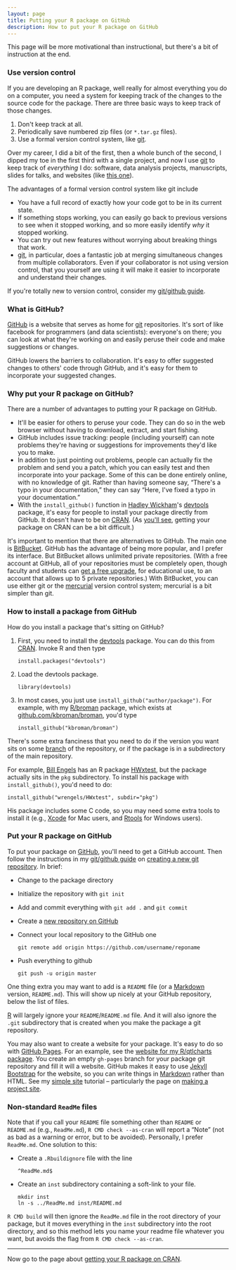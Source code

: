 ```yaml
---
layout: page
title: Putting your R package on GitHub
description: How to put your R package on GitHub
---
```


This page will be more motivational than instructional, but there's
a bit of instruction at the end.

### Use version control

If you are developing an R package, well really for almost everything you
do on a computer, you need a system for keeping track of the changes
to the source code for the package.  There are three basic ways to
keep track of those changes.

1. Don't keep track at all.
2. Periodically save numbered zip files (or `*.tar.gz` files).
3. Use a formal version control system, like [git](http://git-scm.com).

Over my career, I did a bit of the first, then a whole bunch of the
second, I dipped my toe in the first third with a single project, and
now I use [git](http://git-scm.com) to keep track of _everything_ I
do: software, data analysis projects, manuscripts, slides for talks,
and websites (like [this one](http://github.com/kbroman/pkg_primer)).

The advantages of a formal version control system like git include

- You have a full record of exactly how your code got to be in its
  current state.
- If something stops working, you can easily go back to previous
  versions to see when it stopped working, and so more easily identify
  _why_ it stopped working.
- You can try out new features without worrying about breaking things
  that work.
- [git](http://git-scm.com), in particular, does a fantastic job at
  merging simultaneous changes from multiple collaborators. Even if
  your collaborator is not using version control, that you yourself
  are using it will make it easier to incorporate and understand their
  changes.

If you're totally new to version control, consider my
[git/github guide](http://kbroman.org/github_tutorial).


### What is GitHub?

[GitHub](http://github.com) is a website that serves as home for
[git](http://git-scm.com) repositories. It's sort of like facebook for
programmers (and data scientists): everyone's on there; you can look
at what they're working on and easily peruse their code and make
suggestions or changes.

GitHub lowers the barriers to collaboration. It's easy to offer
suggested changes to others' code through GitHub, and it's easy for
them to incorporate your suggested changes.

### Why put your R package on GitHub?

There are a number of advantages to putting your R package on GitHub.

- It'll be easier for others to peruse your code. They can do so in
  the web browser without having to download, extract, and start
  fishing.
- GitHub includes issue tracking: people (including yourself) can note
  problems they're having or suggestions for improvements they'd like
  you to make.
- In addition to just pointing out problems, people can actually fix
  the problem and send you a patch, which you can easily test and then
  incorporate into your package. Some of this can be done entirely
  online, with no knowledge of git. Rather than having someone say,
  &ldquo;There's a typo in your documentation,&rdquo; they can say
  &ldquo;Here, I've fixed a typo in your documentation.&rdquo;
- With the `install_github()` function in
  [Hadley Wickham](http://had.co.nz/)'s
  [devtools](https://github.com/hadley/devtools) package, it's easy
  for people to install your package directly from GitHub. It doesn't
  have to be on [CRAN](http://cran.r-project.org). (As
  [you'll see](cran.html), getting your package on CRAN can be a bit
  difficult.)

It's important to mention that there are alternatives to GitHub. The
main one is [BitBucket](http://bitbucket.org). GitHub has the
advantage of being more popular, and I prefer its interface. But
BitBucket allows unlimited private repositories. (With a free account
at GitHub, all of your repositories must be completely open, though
faculty and students can
[get a free upgrade](http://education.github.com), for educational
use, to an account that allows up to 5 private repositories.) With
BitBucket, you can use either git or the
[mercurial](http://mercurial.selenic.com/) version control system;
mercurial is a bit simpler than git.

### How to install a package from GitHub

How do you install a package that's sitting on GitHub?

1. First, you need to install the
   [devtools](https://github.com/hadley/devtools) package. You can do
   this from [CRAN](http://cran.r-project.org). Invoke R and then type

       install.packages("devtools")

2. Load the devtools package.

       library(devtools)

3. In most cases, you just use `install_github("author/package")`.
   For example, with my [R/broman](https://github.com/kbroman/broman)
   package, which exists at
   [github.com/kbroman/broman](https://github.com/kbroman/broman),
   you'd type

       install_github("kbroman/broman")

There's some extra fanciness that you need to do if the version you
want sits on some
[branch](http://kbroman.org/github_tutorial/pages/branching.html) of
the repository, or if the package is in a subdirectory of the main
repository.

For example, [Bill Engels](http://genetics.wisc.edu/Engels.htm) has an R package
[HWxtest](https://github.com/wrengels/HWxtest), but the package
actually sits in the `pkg` subdirectory. To install his package with
`install_github()`, you'd need to do:

    install_github("wrengels/HWxtest", subdir="pkg")

His package includes some C code, so you may need some extra tools to
install it (e.g.,
[Xcode](https://developer.apple.com/xcode/downloads/) for Mac users,
and [Rtools](http://cran.us.r-project.org/bin/windows/Rtools/) for
Windows users).

### Put your R package on GitHub

To put your package on [GitHub](http://github.com), you'll need to get
a GitHub account. Then follow the instructions in my
[git/github guide](http://kbroman.org) on
[creating a new git repository](http://kbroman.org/github_tutorial/pages/init.html).
In brief:

- Change to the package directory
- Initialize the repository with `git init`
- Add and commit everything with `git add .` and `git commit`
- Create a [new repository on GitHub](https://github.com/new)
- Connect your local repository to the GitHub one

      git remote add origin https://github.com/username/reponame

- Push everything to github

      git push -u origin master

One thing extra you may want to add is a `README` file (or a
[Markdown](https://help.github.com/articles/markdown-basics) version,
`README.md`). This will show up nicely at your GitHub repository, below
the list of files.

[R](http://r-project.org) will largely ignore your
`README`/`README.md` file. And it will also ignore the `.git`
subdirectory that is created when you make the package a git
repository.

You may also want to create a website for your package. It's easy to
do so with [GitHub Pages](https://pages.github.com/). For an example,
see the
[website for my R/qtlcharts package](http://kbroman.org/qtlcharts).
You create an empty `gh-pages` branch for your package git repository
and fill it will a website. GitHub makes it easy to use
[Jekyll Bootstrap](http://jekyllbootstrap.com/) for the website, so
you can write things in
[Markdown](http://daringfireball.net/projects/markdown/) rather than
HTML. See my [simple site](http://kbroman.org/simple_site) tutorial
&ndash; particularly the page on
[making a project site](http://kbroman.org/simple_site/pages/project_site.html).

### Non-standard `ReadMe` files

Note that if you call your `README` file something other than `README`
or `README.md` (e.g., `ReadMe.md`), `R CMD check --as-cran` will
report a &ldquo;Note&rdquo; (not as bad as a warning or error, but to
be avoided). Personally, I prefer `ReadMe.md`. One solution to this:

- Create a `.Rbuildignore` file with the line

      ^ReadMe.md$

- Create an `inst` subdirectory containing a soft-link to your file.

      mkdir inst
      ln -s ../ReadMe.md inst/README.md

`R CMD build` will then ignore the `ReadMe.md` file in the root
directory of your package, but it moves everything in the `inst`
subdirectory into the root directory, and so this method lets you name
your readme file whatever you want, but avoids the flag from
`R CMD check --as-cran`.


---

Now go to the page about [getting your R package on CRAN](cran.html).
